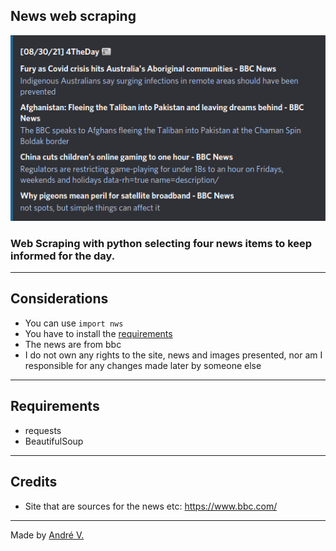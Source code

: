 ## News web scraping
<img src="images/example.png">

### Web Scraping with python selecting four news items to keep informed for the day. 

---

## Considerations
* You can use `import nws`
* You have to install the [requirements](#requirements)
* The news are from bbc
* I do not own any rights to the site, news and images presented, nor am I responsible for any changes made later by someone else

---

## Requirements

* requests
* BeautifulSoup


---

## Credits
* Site that are sources for the news etc: https://www.bbc.com/

---

Made by [André V.](https://github.com/Dedsd)